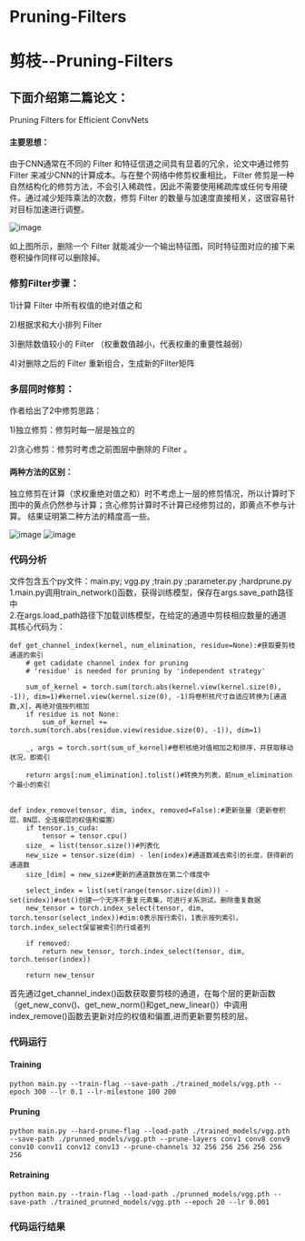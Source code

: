 # Pruning-Filters
# 剪枝--Pruning-Filters
## 下面介绍第二篇论文：
Pruning Filters for Efficient ConvNets

#### 主要思想：
由于CNN通常在不同的 Filter 和特征信道之间具有显着的冗余，论文中通过修剪 Filter 来减少CNN的计算成本。与在整个网络中修剪权重相比， Filter 修剪是一种自然结构化的修剪方法，不会引入稀疏性，因此不需要使用稀疏库或任何专用硬件。通过减少矩阵乘法的次数，修剪 Filter 的数量与加速度直接相关，这很容易针对目标加速进行调整。

![image](https://user-images.githubusercontent.com/80331072/112116080-dbbfe700-8bf4-11eb-8045-bac5bbc938c7.png)

如上图所示，删除一个 Filter 就能减少一个输出特征图，同时特征图对应的接下来卷积操作同样可以删除掉。

### 修剪Filter步骤：

1)计算 Filter 中所有权值的绝对值之和

2)根据求和大小排列 Filter

3)删除数值较小的 Filter （权重数值越小，代表权重的重要性越弱）

4)对删除之后的 Filter 重新组合，生成新的Filter矩阵

### 多层同时修剪：

作者给出了2中修剪思路：

1)独立修剪：修剪时每一层是独立的

2)贪心修剪：修剪时考虑之前图层中删除的 Filter 。

#### 两种方法的区别：
独立修剪在计算（求权重绝对值之和）时不考虑上一层的修剪情况，所以计算时下图中的黄点仍然参与计算；贪心修剪计算时不计算已经修剪过的，即黄点不参与计算。
结果证明第二种方法的精度高一些。

![image](https://user-images.githubusercontent.com/80331072/112116392-36594300-8bf5-11eb-89cb-968c580db546.png)
![image](https://user-images.githubusercontent.com/80331072/112116453-453ff580-8bf5-11eb-9d1c-4d929aca1d47.png)

### 代码分析
文件包含五个py文件：main.py; vgg.py ;train.py ;parameter.py ;hardprune.py  
1.main.py调用train_network()函数，获得训练模型，保存在args.save_path路径中  
2.在args.load_path路径下加载训练模型，在给定的通道中剪枝相应数量的通道  
其核心代码为：  
```
def get_channel_index(kernel, num_elimination, residue=None):#获取要剪枝通道的索引
    # get cadidate channel index for pruning
    # 'residue' is needed for pruning by 'independent strategy'

    sum_of_kernel = torch.sum(torch.abs(kernel.view(kernel.size(0), -1)), dim=1)#kernel.view(kernel.size(0), -1)将卷积核尺寸自适应转换为[通道数,X]，再绝对值按列相加
    if residue is not None:
        sum_of_kernel += torch.sum(torch.abs(residue.view(residue.size(0), -1)), dim=1)

    _, args = torch.sort(sum_of_kernel)#卷积核绝对值相加之和排序，并获取移动状况，即索引

    return args[:num_elimination].tolist()#转换为列表，前num_elimination个最小的索引


def index_remove(tensor, dim, index, removed=False):#更新张量（更新卷积层、BN层、全连接层的权值和偏置）
    if tensor.is_cuda:
        tensor = tensor.cpu()
    size_ = list(tensor.size())#列表化
    new_size = tensor.size(dim) - len(index)#通道数减去索引的长度，获得新的通道数
    size_[dim] = new_size#更新的通道数放在第二个维度中

    select_index = list(set(range(tensor.size(dim))) - set(index))#set()创建一个无序不重复元素集，可进行关系测试，删除重复数据
    new_tensor = torch.index_select(tensor, dim, torch.tensor(select_index))#dim:0表示按行索引，1表示按列索引，torch.index_select保留被索引的行或者列

    if removed:
        return new_tensor, torch.index_select(tensor, dim, torch.tensor(index))

    return new_tensor
```
首先通过get_channel_index()函数获取要剪枝的通道，在每个层的更新函数（get_new_conv()、get_new_norm()和get_new_linear()）中调用index_remove()函数去更新对应的权值和偏置,进而更新要剪枝的层。  

### 代码运行
#### Training
```
python main.py --train-flag --save-path ./trained_models/vgg.pth --epoch 300 --lr 0.1 --lr-milestone 100 200
```
#### Pruning
```
python main.py --hard-prune-flag --load-path ./trained_models/vgg.pth --save-path ./prunned_models/vgg.pth --prune-layers conv1 conv8 conv9 conv10 conv11 conv12 conv13 --prune-channels 32 256 256 256 256 256 256
```
#### Retraining
```
python main.py --train-flag --load-path ./prunned_models/vgg.pth --save-path ./trained_prunned_models/vgg.pth --epoch 20 --lr 0.001
```
### 代码运行结果





